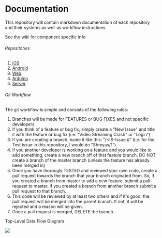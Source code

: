 Documentation
=============

This repository will contain markdown documentation of each repository and their systems as well as workflow instructions

See the [wiki](https://github.com/NeverGoneBot/NeverGoneBotDocumentation/wiki) for component specific info 

###### Repositories

1. [iOS](https://github.com/NeverGoneBot/NeverGoneBotIOS)
2. [Android](https://github.com/NeverGoneBot/NeverGoneBotAndroid)
3. [Web](https://github.com/NeverGoneBot/NeverGoneBotWeb)
4. [Arduino](https://github.com/NeverGoneBot/NeverGoneBotArduino)
5. [Server](https://github.com/NeverGoneBot/NeverGoneBotServer)

###### Git Workflow

The git workflow is simple and consists of the following rules:

  1. Branches will be made for FEATURES or BUG FIXES and not specific developers
  2. If you think of a feature or bug fix, simply create a "New Issue" and title it with the feature or bug fix (i.e. "Video Streaming Crash" or "Login")
  2. If you are creating a branch, name it like this: "<Dev Name>/<IS-Issue #" (i.e. for the Test issue in this repository, I would do "Shreyas/1")
  3. If you another developer is working on a feature and you would like to add something, create a new branch off of that feature branch, DO NOT create a branch of the master branch (unless the feature has already been merged in)
  4. Once you have thorougly TESTED and reviewed your own code, create a pull request towards the branch that your branch originated from. So, if you created a branch from master to add a new feature, submit a pull request to master. If you created a branch from another branch submit a pull request to that branch.
  5. This code will be reviewed by at least two others and if it's good, the pull request will be merged into the parent branch. If not, it will be rejected and a reason will be given. 
  6. Once a pull request is merged, DELETE the branch.



Top-Level Data Flow Diagram

![](https://github.com/NeverGoneBot/NeverGoneBotDocumentation/blob/master/Data%20Flow.png)
